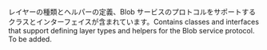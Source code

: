 <Namespace Name="Microsoft.WindowsAzure.Storage.Blob.Protocol">
  <Docs>
    <summary><span data-ttu-id="4bbe8-101">レイヤーの種類とヘルパーの定義、Blob サービスのプロトコルをサポートするクラスとインターフェイスが含まれています。</span><span class="sxs-lookup"><span data-stu-id="4bbe8-101">Contains classes and interfaces that support defining layer types and helpers for the Blob service protocol.</span></span></summary> 
    <remarks>To be added.</remarks>
  </Docs>
</Namespace>
